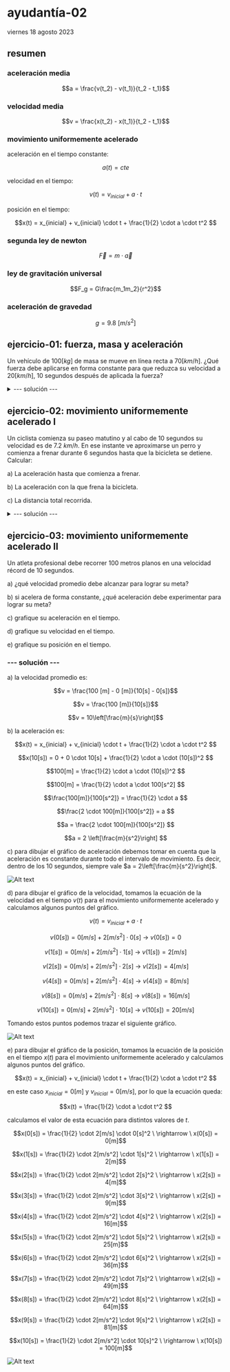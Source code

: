 # ayudantía-02

viernes 18 agosto 2023

## resumen

### aceleración media

$$a = \frac{v(t_2) - v(t_1)}{t_2 - t_1}$$

### velocidad media

$$v = \frac{x(t_2) - x(t_1)}{t_2 - t_1}$$

### movimiento uniformemente acelerado

aceleración en el tiempo constante: 

$$a(t) = cte$$

velocidad en el tiempo: 

$$v(t) = v_{inicial} + a \cdot t$$

posición en el tiempo: 

$$x(t) = x_{inicial} + v_{inicial} \cdot t + \frac{1}{2} \cdot a \cdot t^2 $$

### segunda ley de newton

$$\vec{F} = m \cdot \vec{a}$$

### ley de gravitación universal

$$F_g = G\frac{m_1m_2}{r^2}$$

### aceleración de gravedad

$$g=9.8 \ [m/s^2]$$

## ejercicio-01: fuerza, masa y aceleración

Un vehículo de $100[kg]$ de masa se mueve en línea recta a $70[km/h]$. ¿Qué fuerza debe aplicarse en forma constante para que reduzca su velocidad a $20[km/h]$, 10 segundos después de aplicada la fuerza?

<details>
<summary>--- solución ---</summary>

calculamos la aceleración:

$$a=\frac{70[km/h] - 20[km/h]}{10[seg]}$$ 

$$a=\frac{50[km/h]}{10[seg]}$$ 

$$a=\frac{13.88[m/s]}{10[s]}$$ 

$$a=1.388[m/s^2]$$ 

por lo tanto la fuerza requerida es:

$$F=m \cdot a$$ 

$$F=100[kg] \cdot 1.388[m/s^2]$$ 

$$F=138.8[kg \cdot m/s^2]$$ 

$$F=138.8[N]$$ 

</details>

## ejercicio-02: movimiento uniformemente acelerado I

Un ciclista comienza su paseo matutino y al cabo de 10 segundos su velocidad es de $7.2 \ km/h$. En ese instante ve aproximarse un perro y comienza a frenar durante 6 segundos hasta que la bicicleta se detiene. Calcular:

a) La aceleración hasta que comienza a frenar.

b) La aceleración con la que frena la bicicleta.

c) La distancia total recorrida.

<details>
<summary>--- solución ---</summary>

a) 

$$a_1 = \frac{7.2 [\frac{km}{h}] - 0 [\frac{km}{h}]}{10[s] - 0[s]}$$

$$a_1 = \frac{7.2 [\frac{km}{h}]}{10[s]}$$

$$a_1 = \frac{2 [\frac{m}{s}]}{10[s]}$$

$$a_1 = \frac{1}{5}\left[\frac{m}{s^2}\right]$$

$$a_1 = 0.2\left[\frac{m}{s^2}\right]$$

b)

$$a_2 = \frac{0 [\frac{km}{h}] - 7.2 [\frac{km}{h}]}{16[s] - 10[s]}$$

$$a_2 = \frac{- 7.2 [\frac{km}{h}]}{6[s]}$$

$$a_2 = \frac{- 2 [\frac{m}{s}]}{6[s]}$$

$$a_2 = -\frac{1}{3}\left[\frac{m}{s^2}\right]$$

$$a_2 \approx -0.33\left[\frac{m}{s^2}\right]$$

c) La distancia total recorrida es la suma entre lo que recorrió en la primera fase y lo que recorrió la segunda fase.

Usando la fórmula para el movimiento uniformemente acelerado, en la primera fase:

$$x(t) = x_{inicial} + v_{inicial} \cdot t + \frac{1}{2} \cdot a \cdot t^2 $$

$$x(10[s]) = 0 + 0 \cdot 10[s] + \frac{1}{2} \cdot 0.2\left[\frac{m}{s^2}\right] \cdot (10[s])^2 $$

$$x(10(s)) = \frac{1}{2} \cdot 0.2\left[\frac{m}{s^2}\right] \cdot (10[s])^2 $$

$$x(10(s)) = 0.1\left[\frac{m}{s^2}\right] \cdot 100[s^2] $$

$$x(10(s)) = 10[m] $$

en la segunda fase:

$$x(6[s]) = 0 + 7.2 [\frac{km}{h}] \cdot 6[s] + \frac{1}{2} \cdot -0.33\left[\frac{m}{s^2}\right] \cdot (6[s])^2 $$

$$x(6[s]) = 0 + 2 [\frac{m}{s}] \cdot 6[s] + \frac{1}{2} \cdot -0.33\left[\frac{m}{s^2}
\right] \cdot (6[s])^2 $$

$$x(6[s]) = 12 [m] + \frac{1}{2} \cdot -0.33\left[\frac{m}{s^2}
\right] \cdot 36[s^2] $$

$$x(6[s]) = 12 [m] + -0.33\left[\frac{m}{s^2}
\right] \cdot 18[s^2] $$

$$x(6[s]) = 12 [m] - 5.94[m]$$

$$x(6[s]) = 6.06 [m]$$

finalmente sumando ambos resultados la distancia final es de $16.06 \ [m]$.

</details>

## ejercicio-03:  movimiento uniformemente acelerado II

Un atleta profesional debe recorrer 100 metros planos en una velocidad récord de 10 segundos.

a) ¿qué velocidad promedio debe alcanzar para lograr su meta?

b) si acelera de forma constante, ¿qué aceleración debe experimentar para lograr su meta?

c) grafique su aceleración en el tiempo.

d) grafique su velocidad en el tiempo.

e) grafique su posición en el tiempo.

### --- solución ---

a) la velocidad promedio es:

$$v = \frac{100 [m] - 0 [m]}{10[s] - 0[s]}$$

$$v = \frac{100 [m]}{10[s]}$$

$$v = 10\left[\frac{m}{s}\right]$$

b) la aceleración es:

$$x(t) = x_{inicial} + v_{inicial} \cdot t + \frac{1}{2} \cdot a \cdot t^2 $$

$$x(10[s]) = 0 + 0 \cdot 10[s] + \frac{1}{2} \cdot a \cdot (10[s])^2 $$

$$100[m] = \frac{1}{2} \cdot a \cdot (10[s])^2 $$

$$100[m] = \frac{1}{2} \cdot a \cdot 100[s^2] $$

$$\frac{100[m]}{100[s^2]} = \frac{1}{2} \cdot a $$

$$\frac{2 \cdot 100[m]}{100[s^2]} = a $$

$$a = \frac{2 \cdot 100[m]}{100[s^2]} $$

$$a = 2 \left[\frac{m}{s^2}\right] $$


c) para dibujar el gráfico de aceleración debemos tomar en cuenta que la aceleración es constante durante todo el intervalo de movimiento. Es decir, dentro de los 10 segundos, siempre vale $a = 2\left[\frac{m}{s^2}\right]$.

![Alt text](./img/a-plot.png)

d) para dibujar el gráfico de la velocidad, tomamos la ecuación de la velocidad en el tiempo $v(t)$ para el movimiento uniformemente acelerado y calculamos algunos puntos del gráfico.

$$v(t) = v_{inicial} + a \cdot t$$

$$v(0[s]) = 0 [m/s] + 2[m/s^2] \cdot 0[s] \ \rightarrow \ v(0[s]) = 0$$

$$v(1[s]) = 0[m/s] + 2[m/s^2] \cdot 1[s] \ \rightarrow \ v(1[s]) = 2[m/s]$$

$$v(2[s]) = 0[m/s] + 2[m/s^2] \cdot 2[s] \ \rightarrow \ v(2[s]) = 4[m/s]$$

$$v(4[s]) = 0[m/s] + 2[m/s^2] \cdot 4[s] \ \rightarrow \ v(4[s]) = 8[m/s]$$

$$v(8[s]) = 0[m/s] + 2[m/s^2] \cdot 8[s] \ \rightarrow \ v(8[s]) = 16[m/s]$$

$$v(10[s]) = 0[m/s] + 2[m/s^2] \cdot 10[s] \ \rightarrow \ v(10[s]) = 20[m/s]$$

Tomando estos puntos podemos trazar el siguiente gráfico.

![Alt text](./img/v-plot.png)

e) para dibujar el gráfico de la posición, tomamos la ecuación de la posición en el tiempo $x(t)$ para el movimiento uniformemente acelerado y calculamos algunos puntos del gráfico.

$$x(t) = x_{inicial} + v_{inicial} \cdot t + \frac{1}{2} \cdot a \cdot t^2 $$

en este caso $x_{inicial}=0[m]$ y $v_{inicial}=0[m/s]$, por lo que la ecuación queda:

$$x(t) = \frac{1}{2} \cdot a \cdot t^2 $$

calculamos el valor de esta ecuación para distintos valores de $t$.

$$x(0[s]) = \frac{1}{2} \cdot 2[m/s] \cdot 0[s]^2 \ \rightarrow \ x(0[s]) = 0[m]$$

$$x(1[s]) = \frac{1}{2} \cdot 2[m/s^2] \cdot 1[s]^2 \ \rightarrow \ x(1[s]) = 2[m]$$

$$x(2[s]) = \frac{1}{2} \cdot 2[m/s^2] \cdot 2[s]^2 \ \rightarrow \ x(2[s]) = 4[m]$$

$$x(3[s]) = \frac{1}{2} \cdot 2[m/s^2] \cdot 3[s]^2 \ \rightarrow \ x(2[s]) = 9[m]$$

$$x(4[s]) = \frac{1}{2} \cdot 2[m/s^2] \cdot 4[s]^2 \ \rightarrow \ x(2[s]) = 16[m]$$

$$x(5[s]) = \frac{1}{2} \cdot 2[m/s^2] \cdot 5[s]^2 \ \rightarrow \ x(2[s]) = 25[m]$$

$$x(6[s]) = \frac{1}{2} \cdot 2[m/s^2] \cdot 6[s]^2 \ \rightarrow \ x(2[s]) = 36[m]$$

$$x(7[s]) = \frac{1}{2} \cdot 2[m/s^2] \cdot 7[s]^2 \ \rightarrow \ x(2[s]) = 49[m]$$

$$x(8[s]) = \frac{1}{2} \cdot 2[m/s^2] \cdot 8[s]^2 \ \rightarrow \ x(2[s]) = 64[m]$$

$$x(9[s]) = \frac{1}{2} \cdot 2[m/s^2] \cdot 9[s]^2 \ \rightarrow \ x(2[s]) = 81[m]$$

$$x(10[s]) = \frac{1}{2} \cdot 2[m/s^2] \cdot 10[s]^2 \ \rightarrow \ x(10[s]) = 100[m]$$

![Alt text](./img/x-plot.png)


